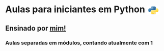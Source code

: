 

<body>

 <h1>Aulas para iniciantes em Python 
 <img align="center" alt="Marco-CSS" height="30" width="40" src="https://raw.githubusercontent.com/devicons/devicon/master/icons/python/python-original.svg">
 </h1>
 <h2>Ensinado por <a href="https://github.com/marcosouzabarreto" target="_blank">mim!</a></h2>
 
 <h3>Aulas separadas em módulos, contando atualmente com 1</h3>

 
</body>
